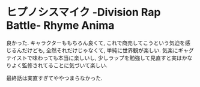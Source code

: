 # ヒプノシスマイク -Division Rap Battle- Rhyme Anima

良かった.
キャラクターももちろん良くて, これで商売してこうという気迫を感じるんだけども, 全然それだけじゃなくて, 単純に世界観が楽しい. 気楽にギャグテイストで味わっても本当に楽しいし, 少しラップを勉強して見直すと実はかなりよく監修されてることに気づいて楽しい.

最終話は実直すぎてややつまらなかった.

